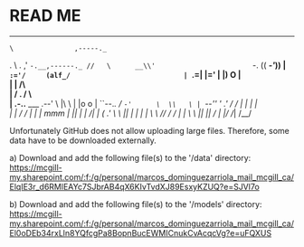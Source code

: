 # READ ME
 ---------
    \               ,-----._
  .  \         .  ,'        `-.__,------._
 //   \      __\\'                        `-.
((    _____-'___))                           |
 `:='/     (alf_/                            |
 `.=|      |='                               |
    |)   O |                                  \
    |      |                               /\  \
    |     /                          .    /  \  \
    |    .-..__            ___   .--' \  |\   \  |
   |o o  |     ``--.___.  /   `-'      \  \\   \ |
    `--''        '  .' / /             |  | |   | \
                 |  | / /              |  | |   mmm
                 |  ||  |              | /| |
                 ( .' \ \              || | |
                 | |   \ \            // / /
                 | |    \ \          || |_|
                /  |    |_/         /_|
               /__/



Unfortunately GitHub does not allow uploading large files. Therefore, some data have to be downloaded externally. 

a) Download and add the following file(s) to the '/data' directory:
https://mcgill-my.sharepoint.com/:f:/g/personal/marcos_dominguezarriola_mail_mcgill_ca/ElqIE3r_d6RMlEAYc7SJbrAB4qX6KIvTvdXJ89EsxyKZUQ?e=SJVl7o

b) Download and add the following file(s) to the '/models' directory:
https://mcgill-my.sharepoint.com/:f:/g/personal/marcos_dominguezarriola_mail_mcgill_ca/El0oDEb34rxLln8YQfcgPa8BopnBucEWMICnukCvAcqcVg?e=uFQXUS

